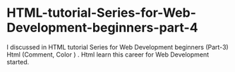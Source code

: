 # HTML-tutorial-Series-for-Web-Development-beginners-part-4
I discussed in HTML tutorial Series for Web Development beginners (Part-3) Html (Comment, Color ) . Html learn this career for Web Development started.
